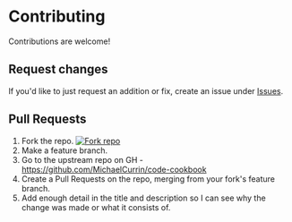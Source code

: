 # Contributing

Contributions are welcome!


## Request changes

If you'd like to just request an addition or fix, create an issue under [Issues](https://github.com/MichaelCurrin/code-cookbook/issues).


## Pull Requests

1. Fork the repo. [![ Fork repo](https://img.shields.io/badge/Fork_repo-blue?style=for-the-badge&logo=github)](https://github.com/MichaelCurrin/code-cookbook/fork)
2. Make a feature branch.
3. Go to the upstream repo on GH - https://github.com/MichaelCurrin/code-cookbook
4. Create a Pull Requests on the repo, merging from your fork's feature branch.
5. Add enough detail in the title and description so I can see why the change was made or what it consists of.
